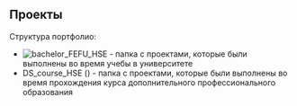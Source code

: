 ## Проекты
Структура портфолио:
* ![bachelor_FEFU_HSE](https://github.com/maxzhrvl/projects/tree/main/bachelor_FEFU_HSE) - папка с проектами, которые были выполнены во время учебы в университете
* DS_course_HSE () - папка с проектами, которые были выполнены во время прохождения курса дополнительного профессионального образования
